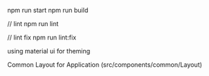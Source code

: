 npm run start 
npm run build 


// lint
npm run lint 

// lint fix 
npm run lint:fix



using material ui for theming 

Common Layout for Application (src/components/common/Layout)